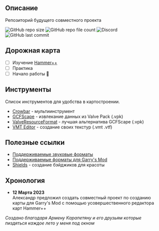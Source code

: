## Описание

Репозиторий будущего совместного проекта

![GitHub repo size][info repo size]
![GitHub repo file count][info repo file count]
![Discord][info discord bot commit]
![GitHub last commit][info last commit]

## Дорожная карта

- [ ] Изучение [Hammer++][link hammer++]
- [ ] Практика
- [ ] Начало работы :tada:

## Инструменты

Список инструментов для удобства в картостроении.

- [Crowbar][tool crowbar] - мультиинструмент
- [GCFScape][tool gcfscape] - извлекание данных из Valve Pack (.vpk)
- [ValveResourceFormat][tool valveresourceformat] - лучшая альтернатива GCFScape (.vpk)
- [VMT Editor][tool vmt editor] - создание своих текстур (.vmt .vtf)

## Полезные ссылки

- [Поддерживаемые звуковые форматы][snd source]
- [Поддерживаемые форматы для Garry's Mod][snd gmod]
- [Shields][tool shields] - создание бэйджиков для красоты

## Хронология

- **12 Марта 2023** <br>
Александр предложил создать совместный проект по созданию карты для Garry's Mod с помощью усовершественного редактора карт Hammer++

_Создано благодаря Армену Карапетяну и его друзьям которые пиздяться каждое лето у меня под окном_

<!-- Основные ссылки -->
[snd source]: https://gmod-games.thouvest.ovh/documents/sound_supported_formats.htm
[snd gmod]: https://originahl-scripts.com/en/help/gmod-sounds-supported-formats
[tool vmt editor]: https://github.com/Dima-369/VMT-Editor/releases
[tool valveresourceformat]: https://github.com/SteamDatabase/ValveResourceFormat/releases
[tool gcfscape]: https://gamebanana.com/tools/26
[tool crowbar]: https://github.com/ZeqMacaw/Crowbar/releases
[link hammer++]: https://github.com/ficool2/HammerPlusPlus-Website/releases

<!-- Информация (Shields.io) -->
[tool shields]: https://shields.io
[info repo size]: https://img.shields.io/github/repo-size/boxden/hammerplusplus-experience
[info repo file count]: https://img.shields.io/github/directory-file-count/boxden/hammerplusplus-experience
[info discord bot commit]: https://img.shields.io/discord/1044606164823969876
[info last commit]: https://img.shields.io/github/last-commit/boxden/hammerplusplus-experience